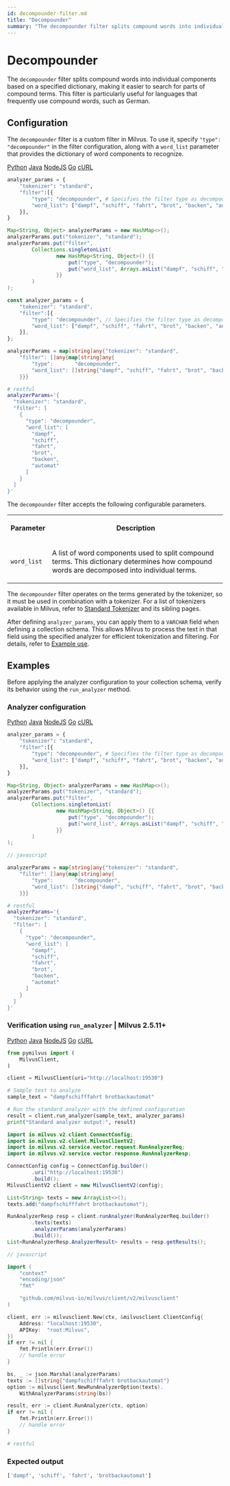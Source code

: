 ```yaml
---
id: decompounder-filter.md
title: "Decompounder"
summary: "The decompounder filter splits compound words into individual components based on a specified dictionary, making it easier to search for parts of compound terms. This filter is particularly useful for languages that frequently use compound words, such as German."
---
```


# Decompounder

The `decompounder` filter splits compound words into individual components based on a specified dictionary, making it easier to search for parts of compound terms. This filter is particularly useful for languages that frequently use compound words, such as German.

## Configuration

The `decompounder` filter is a custom filter in Milvus. To use it, specify `"type": "decompounder"` in the filter configuration, along with a `word_list` parameter that provides the dictionary of word components to recognize.

<div class="multipleCode">
    <a href="#python">Python</a>
    <a href="#java">Java</a>
    <a href="#javascript">NodeJS</a>
    <a href="#go">Go</a>
    <a href="#bash">cURL</a>
</div>

```python
analyzer_params = {
    "tokenizer": "standard",
    "filter":[{
        "type": "decompounder", # Specifies the filter type as decompounder
        "word_list": ["dampf", "schiff", "fahrt", "brot", "backen", "automat"],
    }],
}
```

```java
Map<String, Object> analyzerParams = new HashMap<>();
analyzerParams.put("tokenizer", "standard");
analyzerParams.put("filter",
        Collections.singletonList(
                new HashMap<String, Object>() {{
                    put("type", "decompounder");
                    put("word_list", Arrays.asList("dampf", "schiff", "fahrt", "brot", "backen", "automat"));
                }}
        )
);
```

```javascript
const analyzer_params = {
    "tokenizer": "standard",
    "filter":[{
        "type": "decompounder", // Specifies the filter type as decompounder
        "word_list": ["dampf", "schiff", "fahrt", "brot", "backen", "automat"],
    }],
};
```

```go
analyzerParams = map[string]any{"tokenizer": "standard",
    "filter": []any{map[string]any{
        "type":       "decompounder",
        "word_list": []string{"dampf", "schiff", "fahrt", "brot", "backen", "automat"},
    }}}
```

```bash
# restful
analyzerParams='{
  "tokenizer": "standard",
  "filter": [
    {
      "type": "decompounder",
      "word_list": [
        "dampf",
        "schiff",
        "fahrt",
        "brot",
        "backen",
        "automat"
      ]
    }
  ]
}'

```

The `decompounder` filter accepts the following configurable parameters.

<table>
   <tr>
     <th><p>Parameter</p></th>
     <th><p>Description</p></th>
   </tr>
   <tr>
     <td><p><code>word_list</code></p></td>
     <td><p>A list of word components used to split compound terms. This dictionary determines how compound words are decomposed into individual terms.</p></td>
   </tr>
</table>

The `decompounder` filter operates on the terms generated by the tokenizer, so it must be used in combination with a tokenizer. For a list of tokenizers available in Milvus, refer to [Standard Tokenizer](standard-tokenizer.md) and its sibling pages.

After defining `analyzer_params`, you can apply them to a `VARCHAR` field when defining a collection schema. This allows Milvus to process the text in that field using the specified analyzer for efficient tokenization and filtering. For details, refer to [Example use](analyzer-overview.md#Example-use).

## Examples

Before applying the analyzer configuration to your collection schema, verify its behavior using the `run_analyzer` method.

### Analyzer configuration

<div class="multipleCode">
    <a href="#python">Python</a>
    <a href="#java">Java</a>
    <a href="#javascript">NodeJS</a>
    <a href="#go">Go</a>
    <a href="#bash">cURL</a>
</div>

```python
analyzer_params = {
    "tokenizer": "standard",
    "filter":[{
        "type": "decompounder", # Specifies the filter type as decompounder
        "word_list": ["dampf", "schiff", "fahrt", "brot", "backen", "automat"],
    }],
}
```

```java
Map<String, Object> analyzerParams = new HashMap<>();
analyzerParams.put("tokenizer", "standard");
analyzerParams.put("filter",
        Collections.singletonList(
                new HashMap<String, Object>() {{
                    put("type", "decompounder");
                    put("word_list", Arrays.asList("dampf", "schiff", "fahrt", "brot", "backen", "automat"));
                }}
        )
);
```

```javascript
// javascript
```

```go
analyzerParams = map[string]any{"tokenizer": "standard",
    "filter": []any{map[string]any{
        "type":       "decompounder",
        "word_list": []string{"dampf", "schiff", "fahrt", "brot", "backen", "automat"},
    }}}
```

```bash
# restful
analyzerParams='{
  "tokenizer": "standard",
  "filter": [
    {
      "type": "decompounder",
      "word_list": [
        "dampf",
        "schiff",
        "fahrt",
        "brot",
        "backen",
        "automat"
      ]
    }
  ]
}'

```

### Verification using `run_analyzer` | Milvus 2.5.11+

<div class="multipleCode">
    <a href="#python">Python</a>
    <a href="#java">Java</a>
    <a href="#javascript">NodeJS</a>
    <a href="#go">Go</a>
    <a href="#bash">cURL</a>
</div>

```python
from pymilvus import (
    MilvusClient,
)

client = MilvusClient(uri="http://localhost:19530")

# Sample text to analyze
sample_text = "dampfschifffahrt brotbackautomat"

# Run the standard analyzer with the defined configuration
result = client.run_analyzer(sample_text, analyzer_params)
print("Standard analyzer output:", result)
```

```java
import io.milvus.v2.client.ConnectConfig;
import io.milvus.v2.client.MilvusClientV2;
import io.milvus.v2.service.vector.request.RunAnalyzerReq;
import io.milvus.v2.service.vector.response.RunAnalyzerResp;

ConnectConfig config = ConnectConfig.builder()
        .uri("http://localhost:19530")
        .build();
MilvusClientV2 client = new MilvusClientV2(config);

List<String> texts = new ArrayList<>();
texts.add("dampfschifffahrt brotbackautomat");

RunAnalyzerResp resp = client.runAnalyzer(RunAnalyzerReq.builder()
        .texts(texts)
        .analyzerParams(analyzerParams)
        .build());
List<RunAnalyzerResp.AnalyzerResult> results = resp.getResults();
```

```javascript
// javascript
```

```go
import (
    "context"
    "encoding/json"
    "fmt"

    "github.com/milvus-io/milvus/client/v2/milvusclient"
)

client, err := milvusclient.New(ctx, &milvusclient.ClientConfig{
    Address: "localhost:19530",
    APIKey:  "root:Milvus",
})
if err != nil {
    fmt.Println(err.Error())
    // handle error
}

bs, _ := json.Marshal(analyzerParams)
texts := []string{"dampfschifffahrt brotbackautomat"}
option := milvusclient.NewRunAnalyzerOption(texts).
    WithAnalyzerParams(string(bs))

result, err := client.RunAnalyzer(ctx, option)
if err != nil {
    fmt.Println(err.Error())
    // handle error
}
```

```bash
# restful
```

### Expected output

```python
['dampf', 'schiff', 'fahrt', 'brotbackautomat']
```

